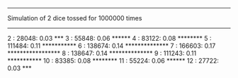 ***
Simulation of 2 dice tossed for 1000000 times
***

 2 :     28048: 0.03 ***
 3 :     55848: 0.06 ******
 4 :     83122: 0.08 ********
 5 :    111484: 0.11 ***********
 6 :    138674: 0.14 **************
 7 :    166603: 0.17 *****************
 8 :    138647: 0.14 **************
 9 :    111243: 0.11 ***********
10 :     83385: 0.08 ********
11 :     55224: 0.06 ******
12 :     27722: 0.03 ***

